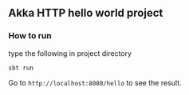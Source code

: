 ## Akka HTTP hello world project

### How to run
type the following in project directory
```
sbt run
```
Go to `http://localhost:8080/hello` to see the result.